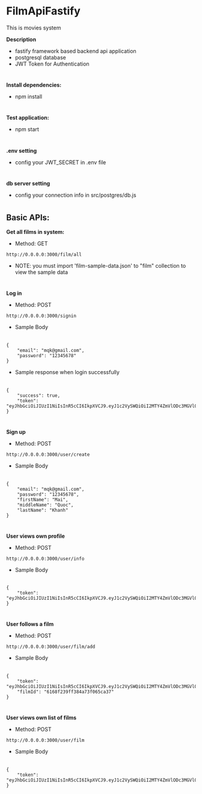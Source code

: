 # FilmApiFastify

This is movies system

**Description**

- fastify framework based backend api application
- postgresql database
- JWT Token for Authentication

#

**Install dependencies:**

- npm install

#

**Test application:**

- npm start

#

**.env setting**

- config your JWT_SECRET in .env file

#

**db server setting**

- config your connection info in src/postgres/db.js

#

## Basic APIs:

**Get all films in system:**

- Method: GET

```
http://0.0.0.0:3000/film/all
```

- NOTE: you must import 'film-sample-data.json' to "film" collection to view the sample data

#

**Log in**

- Method: POST

```
http://0.0.0.0:3000/signin
```

- Sample Body

######

```
{
    "email": "mqk@gmail.com",
    "password": "12345678"
}
```

- Sample response when login successfully

######

```
{
    "success": true,
    "token": "eyJhbGciOiJIUzI1NiIsInR5cCI6IkpXVCJ9.eyJ1c2VySWQiOiI2MTY4ZmVlODc3MGVlODM5OGNhNmUxODQiLCJpYXQiOjE2MzQyNzI2NTgsImV4cCI6MTYzNDM1OTA1OH0.IDOz5RbNI7TgcyHVnfStUOkOUMRFVm36ikpEUDMxb4k"
}
```

#

**Sign up**

- Method: POST

```
http://0.0.0.0:3000/user/create
```

- Sample Body

######

```
{
    "email": "mqk@gmail.com",
    "password": "12345678",
    "firstName": "Mai",
    "middleName": "Quoc",
    "lastName": "Khanh"
}
```

#

**User views own profile**

- Method: POST

```
http://0.0.0.0:3000/user/info
```

- Sample Body

######

```
{
    "token": "eyJhbGciOiJIUzI1NiIsInR5cCI6IkpXVCJ9.eyJ1c2VySWQiOiI2MTY4ZmVlODc3MGVlODM5OGNhNmUxODQiLCJpYXQiOjE2MzQyNzI2NTgsImV4cCI6MTYzNDM1OTA1OH0.IDOz5RbNI7TgcyHVnfStUOkOUMRFVm36ikpEUDMxb4k"
}
```

#

**User follows a film**

- Method: POST

```
http://0.0.0.0:3000/user/film/add
```

- Sample Body

######

```
{
    "token": "eyJhbGciOiJIUzI1NiIsInR5cCI6IkpXVCJ9.eyJ1c2VySWQiOiI2MTY4ZmVlODc3MGVlODM5OGNhNmUxODQiLCJpYXQiOjE2MzQyNzI2NTgsImV4cCI6MTYzNDM1OTA1OH0.IDOz5RbNI7TgcyHVnfStUOkOUMRFVm36ikpEUDMxb4k",
    "filmId": "6168f239ff384a73f065ca37"
}
```

#

**User views own list of films**

- Method: POST

```
http://0.0.0.0:3000/user/film
```

- Sample Body

######

```
{
    "token": "eyJhbGciOiJIUzI1NiIsInR5cCI6IkpXVCJ9.eyJ1c2VySWQiOiI2MTY4ZmVlODc3MGVlODM5OGNhNmUxODQiLCJpYXQiOjE2MzQyNzI2NTgsImV4cCI6MTYzNDM1OTA1OH0.IDOz5RbNI7TgcyHVnfStUOkOUMRFVm36ikpEUDMxb4k"
}
```
